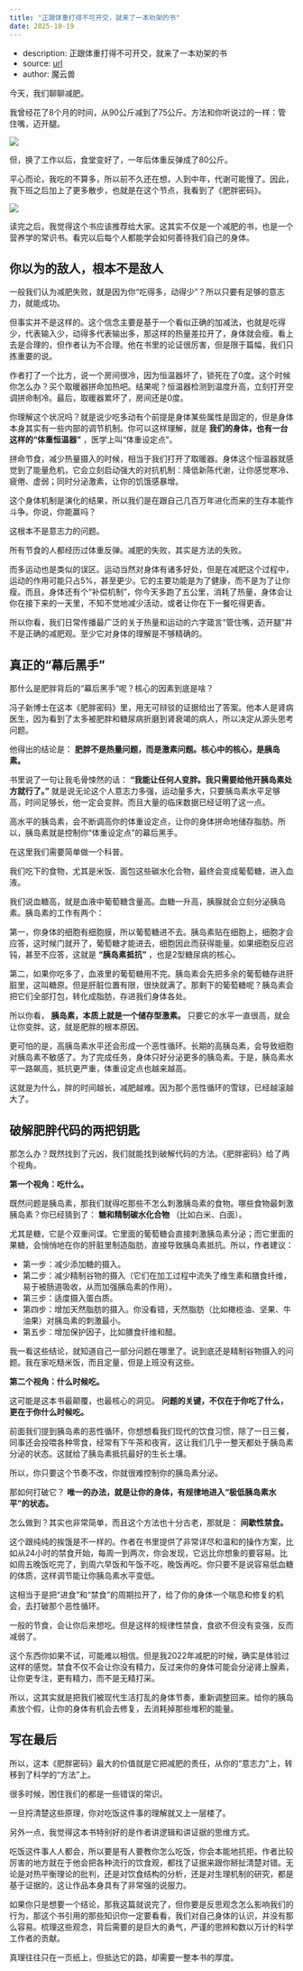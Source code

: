 ```yaml
---
title: "正跟体重打得不可开交，就来了一本劝架的书"
date: 2025-10-19
---
```


- description: 正跟体重打得不可开交，就来了一本劝架的书
- source: [url](https://book.douban.com/review/17152644/)
- author: 魔云兽

今天，我们聊聊减肥。

我曾经花了8个月的时间，从90公斤减到了75公斤。方法和你听说过的一样：管住嘴，迈开腿。

![](https://img9.doubanio.com/view/thing_review/l/public/p12785295.jpg)

但，换了工作以后，食堂变好了，一年后体重反弹成了80公斤。

平心而论，我吃的不算多，所以前不久还在想，人到中年，代谢可能慢了。因此，我下班之后加上了更多散步，也就是在这个节点，我看到了《肥胖密码》。

![](https://img9.doubanio.com/view/thing_review/l/public/p12785294.jpg)

读完之后，我觉得这个书应该推荐给大家。这其实不仅是一个减肥的书，也是一个营养学的常识书。看完以后每个人都能学会如何善待我们自己的身体。

## 你以为的敌人，根本不是敌人

一般我们认为减肥失败，就是因为你“吃得多，动得少”？所以只要有足够的意志力，就能成功。

但事实并不是这样的。这个信念主要是基于一个看似正确的加减法，也就是吃得少，代表输入少，动得多代表输出多，那这样的热量差拉开了，身体就会瘦。看上去是合理的，但作者认为不合理。他在书里的论证很厉害，但是限于篇幅，我们只拣重要的说。

作者打了一个比方，说一个房间很冷，因为恒温器坏了，锁死在了0度。这个时候你怎么办？买个取暖器拼命加热吧。结果呢？恒温器检测到温度升高，立刻打开空调拼命制冷。最后，取暖器累坏了，房间还是0度。

你理解这个状况吗？就是说少吃多动有个前提是身体某些属性是固定的，但是身体本身其实有一些内部的调节机制。你可以这样理解，就是 **我们的身体，也有一台这样的“体重恒温器”** ，医学上叫“体重设定点”。

拼命节食，减少热量摄入的时候，相当于我们打开了取暖器。身体这个恒温器就感觉到了能量危机，它会立刻启动强大的对抗机制：降低新陈代谢，让你感觉寒冷、疲倦、虚弱；同时分泌激素，让你的饥饿感暴增。

这个身体机制是演化的结果，所以我们是在跟自己几百万年进化而来的生存本能作斗争。你说，你能赢吗？

这根本不是意志力的问题。

所有节食的人都经历过体重反弹。减肥的失败，其实是方法的失败。

而多运动也是类似的误区。运动当然对身体有诸多好处，但是在减肥这个过程中，运动的作用可能只占5%，甚至更少。它的主要功能是为了健康，而不是为了让你瘦。而且，身体还有个“补偿机制”，你今天多跑了五公里，消耗了热量，身体会让你在接下来的一天里，不知不觉地减少活动，或者让你在下一餐吃得更香。

所以你看，我们日常传播最广泛的关于热量和运动的六字箴言“管住嘴，迈开腿”并不是正确的减肥观。至少它对身体的理解是不够精确的。

## 真正的“幕后黑手”

那什么是肥胖背后的“幕后黑手”呢？核心的因素到底是啥？

冯子新博士在这本《肥胖密码》里，用无可辩驳的证据给出了答案。他本人是肾病医生，因为看到了太多被肥胖和糖尿病折磨到肾衰竭的病人，所以决定从源头思考问题。

他得出的结论是： **肥胖不是热量问题，而是激素问题。核心中的核心，是胰岛素。**

书里说了一句让我毛骨悚然的话： **“我能让任何人变胖。我只需要给他开胰岛素处方就行了。”** 就是说无论这个人意志力多强，运动量多大，只要胰岛素水平足够高，时间足够长，他一定会变胖。而且大量的临床数据已经证明了这一点。

高水平的胰岛素，会不断调高你的体重设定点，让你的身体拼命地储存脂肪。所以，胰岛素就是控制你“体重设定点”的幕后黑手。

在这里我们需要简单做一个科普。

我们吃下的食物，尤其是米饭、面包这些碳水化合物，最终会变成葡萄糖，进入血液。

我们说血糖高，就是血液中葡萄糖含量高。血糖一升高，胰腺就会立刻分泌胰岛素。胰岛素的工作有两个：

第一，你身体的细胞有细胞膜，所以葡萄糖进不去。胰岛素贴在细胞上，细胞才会应答，这时候门就开了，葡萄糖才能进去，细胞因此而获得能量。如果细胞反应迟钝，甚至不应答，这就是 **“胰岛素抵抗”** ，也是2型糖尿病的核心。

第二，如果你吃多了，血液里的葡萄糖用不完。胰岛素会先把多余的葡萄糖存进肝脏里，这叫糖原。但是肝脏位置有限，很快就满了。那剩下的葡萄糖呢？胰岛素会把它们全部打包，转化成脂肪，存进我们身体各处。

所以你看， **胰岛素，本质上就是一个储存型激素。** 只要它的水平一直很高，就会让你变胖。这，就是肥胖的根本原因。

更可怕的是，高胰岛素水平还会形成一个恶性循环。长期的高胰岛素，会导致细胞对胰岛素不敏感了。为了完成任务，身体只好分泌更多的胰岛素。于是，胰岛素水平一路飙高，抵抗更严重，体重设定点也越来越高。

这就是为什么，胖的时间越长，减肥越难。因为那个恶性循环的雪球，已经越滚越大了。

## 破解肥胖代码的两把钥匙

那怎么办？既然找到了元凶，我们就能找到破解代码的方法。《肥胖密码》给了两个视角。

**第一个视角：吃什么。**

既然问题是胰岛素，那我们就得吃那些不怎么刺激胰岛素的食物。哪些食物最刺激胰岛素？你已经猜到了： **糖和精制碳水化合物** （比如白米、白面）。

尤其是糖，它是个双重间谍。它里面的葡萄糖会直接刺激胰岛素分泌；而它里面的果糖，会悄悄地在你的肝脏里制造脂肪，直接导致胰岛素抵抗。所以，作者建议：

- 第一步：减少添加糖的摄入。
- 第二步：减少精制谷物的摄入（它们在加工过程中流失了维生素和膳食纤维，易于被肠道吸收，从而加强胰岛素的作用）。
- 第三步：适度摄入蛋白质。
- 第四步：增加天然脂肪的摄入。你没看错，天然脂肪（比如橄榄油、坚果、牛油果）对胰岛素的刺激最小。
- 第五步：增加保护因子，比如膳食纤维和醋。

我一看这些结论，就知道自己一部分问题在哪里了。说到底还是精制谷物摄入的问题。我在家吃糙米饭，而且定量，但是上班没有这些。

**第二个视角：什么时候吃。**

这可能是这本书最颠覆，也最核心的洞见。 **问题的关键，不仅在于你吃了什么，更在于你什么时候吃。**

前面我们提到胰岛素的恶性循环，你想想看我们现代的饮食习惯，除了一日三餐，同事还会投喂各种零食，经常有下午茶和夜宵，这让我们几乎一整天都处于胰岛素分泌的状态。这就给了胰岛素抵抗最好的生长土壤。

所以，你只要这个节奏不改，你就很难控制你的胰岛素分泌。

那如何打破它？ **唯一的办法，就是让你的身体，有规律地进入“极低胰岛素水平”的状态。**

怎么做到？其实也非常简单，而且这个方法也十分古老，那就是： **间歇性禁食。**

这个跟纯纯的挨饿是不一样的。作者在书里提供了非常详尽和温和的操作方案，比如从24小时的禁食开始，每周一到两次，你会发现，它远比你想象的要容易。比如周五晚饭吃完了，到周六早饭和午饭不吃，晚饭再吃。你只要不是说容易低血糖的体质，这样调节能让你胰岛素水平变低。

这相当于是把“进食”和“禁食”的周期拉开了，给了你的身体一个喘息和修复的机会，去打破那个恶性循环。

一般的节食，会让你后来想吃。但是这样的规律性禁食，食欲不但没有变强，反而减弱了。

这个东西你如果不试，可能难以相信。但是我2022年减肥的时候，确实是体验过这样的感觉。禁食不仅不会让你没有精力，反过来你的身体可能会分泌肾上腺素，让你更专注，更有精力，而不是无精打采。

所以，这其实就是把我们被现代生活打乱的身体节奏，重新调整回来。给你的胰岛素放个假，让你的身体有机会去修复，去消耗掉那些堆积的能量。

## 写在最后

所以，这本《肥胖密码》最大的价值就是它把减肥的责任，从你的“意志力”上，转移到了科学的“方法”上。

很多时候，困住我们的都是一些错误的常识。

一旦捋清楚这些原理，你对吃饭这件事的理解就又上一层楼了。

另外一点，我觉得这本书特别好的是作者讲逻辑和讲证据的思维方式。

吃饭这件事人人都会，所以要是有人要教你怎么吃饭，你会本能地抗拒。作者比较厉害的地方就在于他会把各种流行的饮食观，都找了证据来跟你掰扯清楚对错。无论是对热平衡理论的批判，还是对饮食结构的分析，还是对生理机制的研究，都是基于证据的，这让作品本身具有了非常强的说服力。

如果你只是想要一个结论，那我这篇就说完了，但你要是反思观念怎么影响我们的行为，那这个书引用的那些知识你一定要看看，我们对自己身体的认识，并没有那么容易。梳理这些观念，背后需要的是巨大的勇气，严谨的思辨和数以万计的科学工作者的贡献。

真理往往只在一页纸上，但抵达它的路，却需要一整本书的厚度。